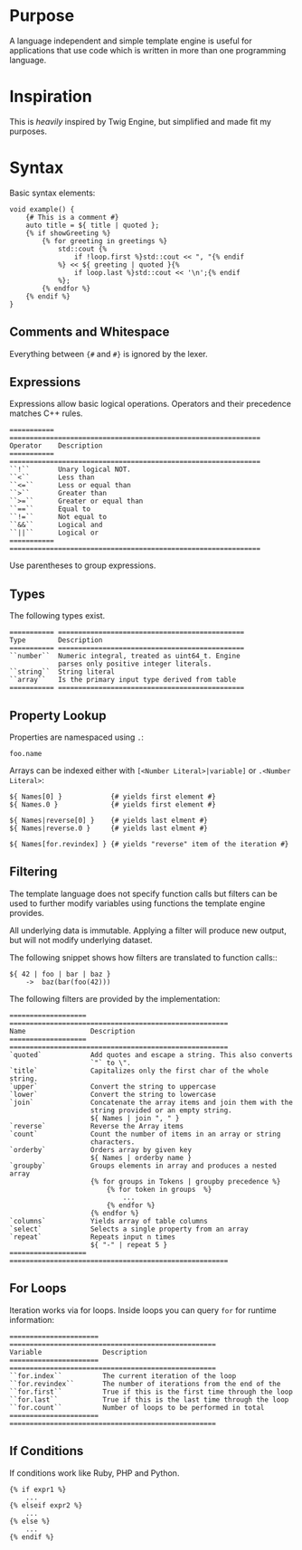 Purpose
=======

A language independent and simple template engine is useful for applications that
use code which is written in more than one programming language.

Inspiration
===========

This is *heavily* inspired by Twig Engine, but simplified and made fit my purposes.

Syntax
======

Basic syntax elements:

    void example() {
        {# This is a comment #}
        auto title = ${ title | quoted };
        {% if showGreeting %}
            {% for greeting in greetings %}
                std::cout {%
                    if !loop.first %}std::cout << ", "{% endif
                %} << ${ greeting | quoted }{%
                    if loop.last %}std::cout << '\n';{% endif
                %};
            {% endfor %}
        {% endif %}
    }

Comments and Whitespace
-----------------------

Everything between ``{#`` and ``#}`` is ignored by the lexer.

Expressions
-----------

Expressions allow basic logical operations. Operators and their precedence matches C++ rules.

    =========== ==============================================================
    Operator    Description
    =========== ==============================================================
    ``!``       Unary logical NOT.
    ``<``       Less than
    ``<=``      Less or equal than
    ``>``       Greater than
    ``>=``      Greater or equal than
    ``==``      Equal to
    ``!=``      Not equal to
    ``&&``      Logical and
    ``||``      Logical or
    =========== ==============================================================

Use parentheses to group expressions.

Types
-----

The following types exist.

    =========== ==============================================
    Type        Description
    =========== ==============================================
    ``number``  Numeric integral, treated as uint64_t. Engine
                parses only positive integer literals.
    ``string``  String literal
    ``array``   Is the primary input type derived from table
    =========== ==============================================

Property Lookup
---------------

Properties are namespaced using `.`:

    foo.name 

Arrays can be indexed either with `[<Number Literal>|variable]` or `.<Number Literal>`:
    
    ${ Names[0] }            {# yields first element #}
    ${ Names.0 }             {# yields first element #}

    ${ Names|reverse[0] }    {# yields last elment #}
    ${ Names|reverse.0 }     {# yields last elment #}

    ${ Names[for.revindex] } {# yields "reverse" item of the iteration #}

Filtering
---------

The template language does not specify function calls but filters can be used
to further modify variables using functions the template engine provides.

All underlying data is immutable. Applying a filter will produce new output,
but will not modify underlying dataset.

The following snippet shows how filters are translated to function calls::

    ${ 42 | foo | bar | baz }
        ->  baz(bar(foo(42)))

The following filters are provided by the implementation:

    =================== ======================================================
    Name                Description
    =================== ======================================================
    `quoted`            Add quotes and escape a string. This also converts
                        `"` to \".
    `title`             Capitalizes only the first char of the whole string.
    `upper`             Convert the string to uppercase
    `lower`             Convert the string to lowercase
    `join`              Concatenate the array items and join them with the
                        string provided or an empty string.
                        ${ Names | join ", " }
    `reverse`           Reverse the Array items
    `count`             Count the number of items in an array or string
                        characters.
    `orderby`           Orders array by given key
                        ${ Names | orderby name }
    `groupby`           Groups elements in array and produces a nested array
                        {% for groups in Tokens | groupby precedence %}
                            {% for token in groups  %}
                                ...
                            {% endfor %}
                        {% endfor %}
    `columns`           Yields array of table columns
    `select`            Selects a single property from an array
    `repeat`            Repeats input n times
                        ${ "-" | repeat 5 }
    =================== ======================================================

For Loops
---------

Iteration works via for loops. Inside loops you can query `for` for runtime information:

    ====================== ===================================================
    Variable               Description
    ====================== ===================================================
    ``for.index``          The current iteration of the loop
    ``for.revindex``       The number of iterations from the end of the
    ``for.first``          True if this is the first time through the loop
    ``for.last``           True if this is the last time through the loop
    ``for.count``          Number of loops to be performed in total
    ====================== ===================================================

If Conditions
-------------

If conditions work like Ruby, PHP and Python.

    {% if expr1 %}
        ...
    {% elseif expr2 %}
        ...
    {% else %}
        ...
    {% endif %}
